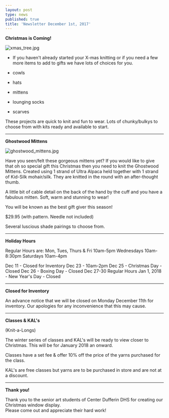 ```yaml
---
layout: post
type: news
published: true
title: 'Newsletter December 1st, 2017'
---
```

<strong>Christmas is Coming!</strong>

![xmas_tree.jpg]({{site.baseurl}}/news/img/xmas_tree.jpg)

- If you haven't already started your X-mas knitting or if you need a few more items to add to gifts we have lots of choices for you.

- cowls
- hats
- mittens
- lounging socks
- scarves

These projects are quick to knit and fun to wear. Lots of chunky/bulkys to choose from with kits ready and available to start.

<hr>

<strong>Ghostwood Mittens</strong>

![ghostwood_mittens.jpg]({{site.baseurl}}/news/img/ghostwood_mittens.jpg)

Have you seen/felt these gorgeous mittens yet?
If you would like to give that oh so special gift this Christmas then you need to knit the Ghostwood Mittens.
Created using 1 strand of Ultra Alpaca held together with 1 strand of Kid-Silk mohair/silk. They are knitted in the round with an after-thought thumb. 

A little bit of cable detail on the back of the hand by the cuff and you have a fabulous mitten. Soft, warm and stunning to wear!

You will be known as the best gift giver this season!

$29.95 (with pattern. Needle not included)

Several luscious shade pairings to choose from. 

<hr>

<strong>Holiday Hours</strong>

Regular Hours are:
Mon, Tues, Thurs & Fri  10am-5pm
Wednesdays 10am-8:30pm
Saturdays 10am-4pm

Dec 11 - Closed for Inventory
Dec 23 - 10am-2pm
Dec 25 - Christmas Day - Closed
Dec 26 - Boxing Day - Closed
Dec 27-30 Regular Hours
Jan 1, 2018 - New Year's Day - Closed

<hr>

<strong>Closed for Inventory</strong>

An advance notice that we will be closed on Monday December 11th for inventory. Our apologies for any inconvenience that this may cause. 

<hr>

<strong>Classes & KAL's </strong>

(Knit-a-Longs)

 The winter series of classes and KAL's will be ready to view closer to Christmas.
This will be for January 2018 an onward.  
 
Classes have a set fee & offer 10% off the price of the yarns purchased for the class.

KAL's are free classes but yarns are to be purchased in store and are not at a discount.

<hr>

<strong>Thank you!</strong>

Thank you to the senior art students of Center Dufferin DHS for creating our Christmas window display.  
Please come out and appreciate their hard work!

